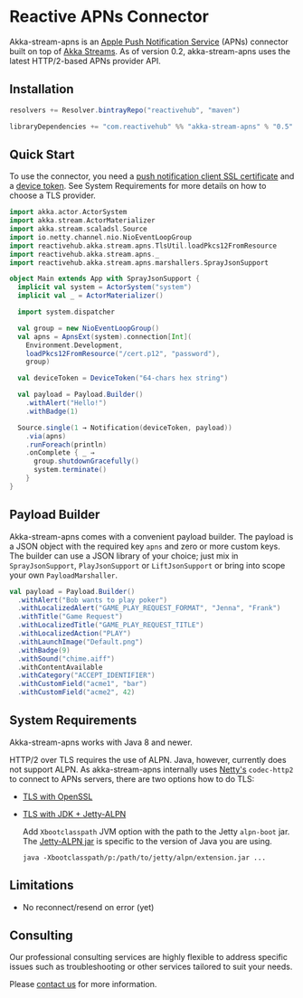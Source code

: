 # Reactive APNs Connector

Akka-stream-apns is an [Apple Push Notification Service](https://developer.apple.com/library/ios/documentation/NetworkingInternet/Conceptual/RemoteNotificationsPG/Chapters/ApplePushService.html)
(APNs) connector built on top of [Akka Streams](http://akka.io). As of version 0.2,
akka-stream-apns uses the latest HTTP/2-based APNs provider API.

## Installation

```scala
resolvers += Resolver.bintrayRepo("reactivehub", "maven")

libraryDependencies += "com.reactivehub" %% "akka-stream-apns" % "0.5"
```

## Quick Start

To use the connector, you need a [push notification client SSL certificate](https://developer.apple.com/library/ios/documentation/IDEs/Conceptual/AppDistributionGuide/ConfiguringPushNotifications/ConfiguringPushNotifications.html)
and a [device token](https://developer.apple.com/library/ios/documentation/NetworkingInternet/Conceptual/RemoteNotificationsPG/Chapters/IPhoneOSClientImp.html).
See System Requirements for more details on how to choose a TLS provider.

```scala
import akka.actor.ActorSystem
import akka.stream.ActorMaterializer
import akka.stream.scaladsl.Source
import io.netty.channel.nio.NioEventLoopGroup
import reactivehub.akka.stream.apns.TlsUtil.loadPkcs12FromResource
import reactivehub.akka.stream.apns._
import reactivehub.akka.stream.apns.marshallers.SprayJsonSupport

object Main extends App with SprayJsonSupport {
  implicit val system = ActorSystem("system")
  implicit val _ = ActorMaterializer()

  import system.dispatcher

  val group = new NioEventLoopGroup()
  val apns = ApnsExt(system).connection[Int](
    Environment.Development,
    loadPkcs12FromResource("/cert.p12", "password"),
    group)

  val deviceToken = DeviceToken("64-chars hex string")

  val payload = Payload.Builder()
    .withAlert("Hello!")
    .withBadge(1)

  Source.single(1 → Notification(deviceToken, payload))
    .via(apns)
    .runForeach(println)
    .onComplete { _ ⇒
      group.shutdownGracefully()
      system.terminate()
    }
}
```

## Payload Builder

Akka-stream-apns comes with a convenient payload builder. The payload is a JSON object with the required key `apns` and
zero or more custom keys. The builder can use a JSON library of your choice; just mix in
`SprayJsonSupport`, `PlayJsonSupport` or `LiftJsonSupport` or bring into scope your own `PayloadMarshaller`.

```scala
val payload = Payload.Builder()
  .withAlert("Bob wants to play poker")
  .withLocalizedAlert("GAME_PLAY_REQUEST_FORMAT", "Jenna", "Frank")
  .withTitle("Game Request")
  .withLocalizedTitle("GAME_PLAY_REQUEST_TITLE")
  .withLocalizedAction("PLAY")
  .withLaunchImage("Default.png")
  .withBadge(9)
  .withSound("chime.aiff")
  .withContentAvailable
  .withCategory("ACCEPT_IDENTIFIER")
  .withCustomField("acme1", "bar")
  .withCustomField("acme2", 42)
```

## System Requirements

Akka-stream-apns works with Java 8 and newer.

HTTP/2 over TLS requires the use of ALPN. Java, however, currently does not
support ALPN. As akka-stream-apns internally uses [Netty's](http://netty.io)
`codec-http2` to connect to APNs servers, there are two options how to do TLS:

 * [TLS with OpenSSL](http://netty.io/wiki/requirements-for-4.x.html#tls-with-openssl)
 * [TLS with JDK + Jetty-ALPN](http://netty.io/wiki/requirements-for-4.x.html#tls-with-jdk-jetty-alpnnpn)

    Add `Xbootclasspath` JVM option with the path to the Jetty `alpn-boot` jar.
    The [Jetty-ALPN jar](http://www.eclipse.org/jetty/documentation/current/alpn-chapter.html#alpn-versions)
    is specific to the version of Java you are using.

    ```
    java -Xbootclasspath/p:/path/to/jetty/alpn/extension.jar ...
    ```

## Limitations

* No reconnect/resend on error (yet)

## Consulting

Our professional consulting services are highly flexible to address specific issues such as troubleshooting or other services tailored to suit your needs.

Please [contact us](mailto:info@reactivehub.com) for more information.
